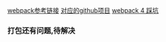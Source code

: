 [webpack参考链接](https://juejin.im/post/5b7d350951882542f3278b11#heading-0)
[对应的github项目](https://github.com/zxpsuper/createVue)
[webpack 4 踩坑](https://blog.csdn.net/harsima/article/details/80819747)

### 打包还有问题,待解决